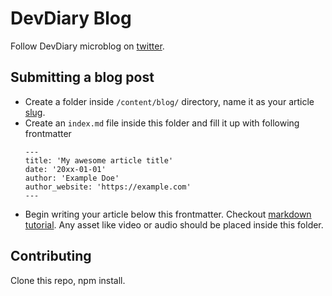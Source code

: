 # DevDiary Blog

Follow DevDiary microblog on [twitter](https://twitter.com/DiaryOfDev).

## Submitting a blog post

- Create a folder inside `/content/blog/` directory, name it as your article [slug](<https://en.wikipedia.org/wiki/Slug_(publishing)>).
- Create an `index.md` file inside this folder and fill it up with following frontmatter
  ```
  ---
  title: 'My awesome article title'
  date: '20xx-01-01'
  author: 'Example Doe'
  author_website: 'https://example.com'
  ---
  ```
- Begin writing your article below this frontmatter. Checkout [markdown tutorial](https://www.markdowntutorial.com/). Any asset like video or audio should be placed inside this folder.

## Contributing

Clone this repo, npm install.
